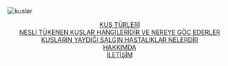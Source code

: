  ![kuslar](https://user-images.githubusercontent.com/62503159/103458822-0728e900-4d0c-11eb-821c-3e91cc2ffa9e.jpg)

<p style="text-align:center;">
<a href="https://kenanavar.github.io/kusturleri/">KUŞ TÜRLERİ</a> <br />
   <a href="https://kenanavar.github.io/neslitukenenkuslar/">NESLİ TÜKENEN KUŞLAR HANGİLERİDİR VE NEREYE GÖÇ EDERLER</a> <br />
    <a href="https://kenanavar.github.io/kuslarinsalginhastaliklari/">KUŞLARIN YAYDIĞI SALGIN HASTALIKLAR NELERDİR</a> <br />
   <a href="https://kenanavar.github.io/hakkimda/">HAKKIMDA</a> <br />
    <a href="https://kenanavar.github.io/iletisim/">İLETİŞİM</a> <br />
   
